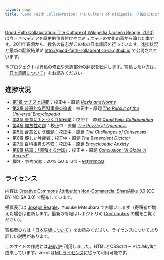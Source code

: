 ```yaml
---
layout: page
title: "Good Faith Collaboration: The Culture of Wikipedia （『善意にもとづく共同作業：ウィキペディアの文化』）"

---
```


[Good Faith Collaboration: The Culture of Wikipedia (Joseph Reagle, 2010)](http://reagle.org/joseph/2010/gfc) はウィキペディアを歴史的位置付けやコミュニティの文化の面から論じた本です。2011年春頃から、数名の有志がこの本の日本語訳を行っています。進捗状況と最新の翻訳結果が <http://good-faith-collaboration-ja.github.io> で公開されています。

本プロジェクトは訳稿の修正や未訳部分の翻訳を歓迎します。寄稿したい方は、「[日本語版について](about-ja.html)」をお読みください。

## 進捗状況
* [第1章 ナチスと規範](ch1/gfc-ja-ch1.html)：校正中 - 原題 *[Nazis and Norms](http://reagle.org/joseph/2010/gfc/chapter-1.html)*
* [第2章 普遍的な百科事典の追求](ch2/gfc-ja-ch2.html)：校正中 - 原題 *[The Pursuit of the Universal Encyclopedia](http://reagle.org/joseph/2010/gfc/chapter-2.html)*
* [第3章 善意にもとづく共同作業](ch3/gfc-ja-ch3.html)：校正中 - 原題 *[Good Faith Collaboration](http://reagle.org/joseph/2010/gfc/chapter-3.html)*
* [第4章 開放性の謎](ch4/gfc-ja-ch4.html)：校正中 - 原題 *[The Puzzle of Openness](http://reagle.org/joseph/2010/gfc/chapter-4.html)*
* [第5章 合意という難題](ch5/gfc-ja-ch5.html)：校正中 - 原題 *[The Challenges of Consensus](http://reagle.org/joseph/2010/gfc/chapter-5.html)*
* [第6章 優しい独裁者](ch6/gfc-ja-ch6.html)：校正中 - 原題 *[The Benevolent Dictator](http://reagle.org/joseph/2010/gfc/chapter-6.html)*
* [第7章 百科事典の不安](ch7/gfc-ja-ch7.html)：校正中 - 原題 *[Encyclopedic Anxiety](http://reagle.org/joseph/2010/gfc/chapter-7.html)*
* [第8章 結論：「調和する地球」](ch8/gfc-ja-ch8.html)：校正中 - 原題 *[Conclusion: "A Globe in Accord"](http://reagle.org/joseph/2010/gfc/chapter-8.html)*
* 脚注・参考文献：20% (2016-04) - *[References](http://reagle.org/joseph/2010/gfc/references.html)*

## ライセンス

内容は [Creative Commons Attribution Non-Commercial ShareAlike 3.0](http://creativecommons.org/licenses/by-nc-sa/3.0/) (CC BY-NC-SA 3.0) で配布しています。

帰属表示は [Joseph Reagle](http://reagle.org)、Yusuke Matsubara でお願いします（寄稿者が増えた場合は更新します。最新の情報はレポジトリの [Contributors](https://github.com/good-faith-collaboration-ja/good-faith-collaboration-ja.github.io/graphs/contributors) の欄をご覧ください）。

寄稿者の方は「[日本語版について](about-ja.html)」をお読みください。ライセンスについてより詳しい説明があります。

このサイトの作成には[Jekyll](http://jekyllrb.com/)を利用しました。HTMLとCSSのコードはJekyllに由来しています。Jekyllは[MITライセンス](https://github.com/jekyll/jekyll/blob/master/LICENSE)に従って利用可能です。
